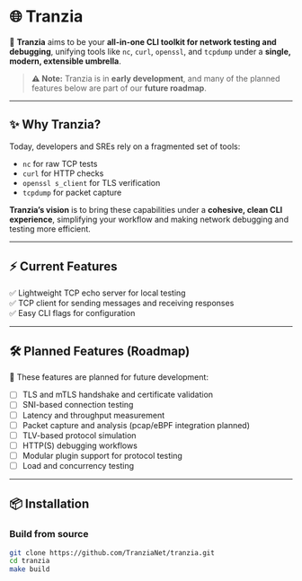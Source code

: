 # 🌐 Tranzia

🚀 **Tranzia** aims to be your **all-in-one CLI toolkit for network testing and debugging**, unifying tools like `nc`, `curl`, `openssl`, and `tcpdump` under a **single, modern, extensible umbrella**.

> **⚠️ Note:** Tranzia is in **early development**, and many of the planned features below are part of our **future roadmap**.

---

## ✨ Why Tranzia?

Today, developers and SREs rely on a fragmented set of tools:
- `nc` for raw TCP tests
- `curl` for HTTP checks
- `openssl s_client` for TLS verification
- `tcpdump` for packet capture

**Tranzia’s vision** is to bring these capabilities under a **cohesive, clean CLI experience**, simplifying your workflow and making network debugging and testing more efficient.

---

## ⚡ Current Features

✅ Lightweight TCP echo server for local testing  
✅ TCP client for sending messages and receiving responses  
✅ Easy CLI flags for configuration

---

## 🛠 Planned Features (Roadmap)

🚧 These features are planned for future development:

- [ ] TLS and mTLS handshake and certificate validation
- [ ] SNI-based connection testing
- [ ] Latency and throughput measurement
- [ ] Packet capture and analysis (pcap/eBPF integration planned)
- [ ] TLV-based protocol simulation
- [ ] HTTP(S) debugging workflows
- [ ] Modular plugin support for protocol testing
- [ ] Load and concurrency testing

---

## 📦 Installation

### Build from source

```bash
git clone https://github.com/TranziaNet/tranzia.git
cd tranzia
make build
```